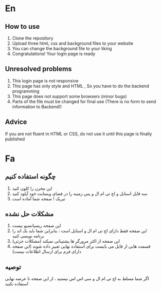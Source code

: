 En
==
## How to use
1. Clone the repository
2. Upload three html, css and background files to your website
3. You can change the background file to your liking
4. Congratulations! Your login page is ready

## Unresolved problems
1. This login page is not responsive
2. This page has only style and HTML , So you have to do the backend programming
3. This page does not support some browsers (minor bugs)
4. Parts of the file must be changed for final use (There is no form to send information to Backend!)

## Advice
If you are not fluent in HTML or CSS, do not use it until this page is finally published

Fa
==
## چگونه استفاده کنیم
1. این مخزن را کلون کنید
2. سه فایل استایل و اچ تی ام ال و پس زمینه را در فضای وبسایت خود آپلود کنید
3. تبریک ! صفحه شما آماده است

## مشکلات حل نشده
1. این صفحه ریسپانسیو نیست
2. این صفحه فقط دارای اچ تی ام ال و استایل است ، بنابراین شما باید بک اند را برنامه نویسی کنید
3. این صفحه از اکثر مرورگر ها پشتیبانی نمیکند (مشکلات جزئی)
4. قسمت هایی از فایل می بایست برای استفاده نهایی تغییر داده شوند (این صفحه دارای فرم برای ارسال اطلاعات نیست)

## توصیه
اگر شما مسلط به اچ تی ام ال و سی اس اس نیستید ، از این صفحه تا عرضه نهایی استفاده نکنید
